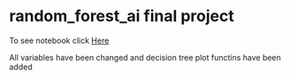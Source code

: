 # random_forest_ai final project 
To see notebook click [Here](random-forest-ai.ipynb)

All variables have been changed and decision tree plot functins have been added 
